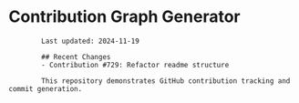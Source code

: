# Contribution Graph Generator
            
            Last updated: 2024-11-19
            
            ## Recent Changes
            - Contribution #729: Refactor readme structure
            
            This repository demonstrates GitHub contribution tracking and commit generation.
        